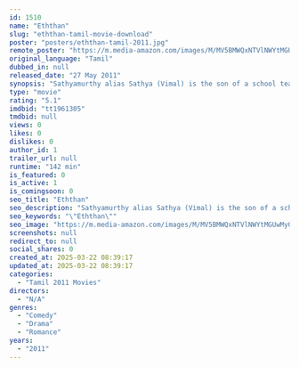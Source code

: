```yaml
---
id: 1510
name: "Eththan"
slug: "eththan-tamil-movie-download"
poster: "posters/eththan-tamil-2011.jpg"
remote_poster: "https://m.media-amazon.com/images/M/MV5BMWQxNTVlNWYtMGUwMy00YWQxLTkxOGItMmM1ZDEzYzliNThlXkEyXkFqcGdeQXVyMTE3MDI3NDg3._V1_SX300.jpg"
original_language: "Tamil"
dubbed_in: null
released_date: "27 May 2011"
synopsis: "Sathyamurthy alias Sathya (Vimal) is the son of a school teacher (Jayaprakash) in Kumbakonam. Vimal is a happy-go-lucky youngster, who yearns to do business. To achieve his 'mission', he borrows money from all quarters and is almo..."
type: "movie"
rating: "5.1"
imdbid: "tt1961305"
tmdbid: null
views: 0
likes: 0
dislikes: 0
author_id: 1
trailer_url: null
runtime: "142 min"
is_featured: 0
is_active: 1
is_comingsoon: 0
seo_title: "Eththan"
seo_description: "Sathyamurthy alias Sathya (Vimal) is the son of a school teacher (Jayaprakash) in Kumbakonam. Vimal is a happy-go-lucky youngster, who yearns to do business. To achieve his 'mission', he borrows money from all quarters and is almo..."
seo_keywords: "\"Eththan\""
seo_image: "https://m.media-amazon.com/images/M/MV5BMWQxNTVlNWYtMGUwMy00YWQxLTkxOGItMmM1ZDEzYzliNThlXkEyXkFqcGdeQXVyMTE3MDI3NDg3._V1_SX300.jpg"
screenshots: null
redirect_to: null
social_shares: 0
created_at: 2025-03-22 08:39:17
updated_at: 2025-03-22 08:39:17
categories:
  - "Tamil 2011 Movies"
directors:
  - "N/A"
genres:
  - "Comedy"
  - "Drama"
  - "Romance"
years:
  - "2011"
---
```


